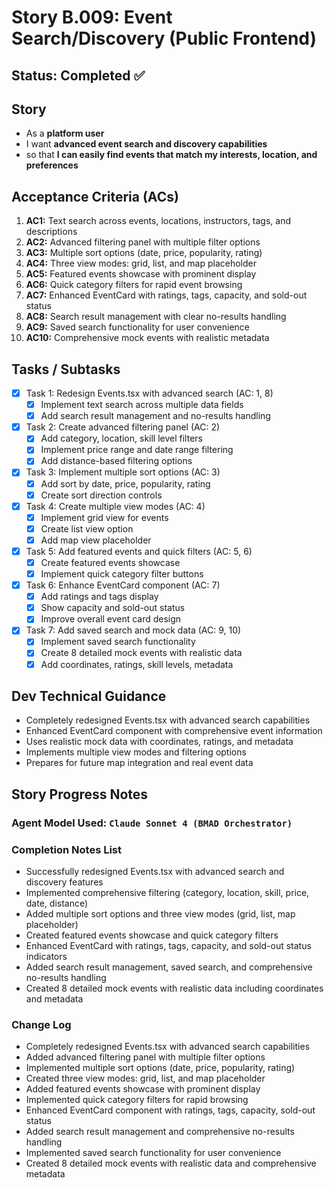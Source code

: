 # Story B.009: Event Search/Discovery (Public Frontend)

## Status: Completed ✅

## Story

- As a **platform user**
- I want **advanced event search and discovery capabilities**
- so that **I can easily find events that match my interests, location, and preferences**

## Acceptance Criteria (ACs)

1. **AC1:** Text search across events, locations, instructors, tags, and descriptions
2. **AC2:** Advanced filtering panel with multiple filter options
3. **AC3:** Multiple sort options (date, price, popularity, rating)
4. **AC4:** Three view modes: grid, list, and map placeholder
5. **AC5:** Featured events showcase with prominent display
6. **AC6:** Quick category filters for rapid event browsing
7. **AC7:** Enhanced EventCard with ratings, tags, capacity, and sold-out status
8. **AC8:** Search result management with clear no-results handling
9. **AC9:** Saved search functionality for user convenience
10. **AC10:** Comprehensive mock events with realistic metadata

## Tasks / Subtasks

- [x] Task 1: Redesign Events.tsx with advanced search (AC: 1, 8)
  - [x] Implement text search across multiple data fields
  - [x] Add search result management and no-results handling
- [x] Task 2: Create advanced filtering panel (AC: 2)
  - [x] Add category, location, skill level filters
  - [x] Implement price range and date range filtering
  - [x] Add distance-based filtering options
- [x] Task 3: Implement multiple sort options (AC: 3)
  - [x] Add sort by date, price, popularity, rating
  - [x] Create sort direction controls
- [x] Task 4: Create multiple view modes (AC: 4)
  - [x] Implement grid view for events
  - [x] Create list view option
  - [x] Add map view placeholder
- [x] Task 5: Add featured events and quick filters (AC: 5, 6)
  - [x] Create featured events showcase
  - [x] Implement quick category filter buttons
- [x] Task 6: Enhance EventCard component (AC: 7)
  - [x] Add ratings and tags display
  - [x] Show capacity and sold-out status
  - [x] Improve overall event card design
- [x] Task 7: Add saved search and mock data (AC: 9, 10)
  - [x] Implement saved search functionality
  - [x] Create 8 detailed mock events with realistic data
  - [x] Add coordinates, ratings, skill levels, metadata

## Dev Technical Guidance

- Completely redesigned Events.tsx with advanced search capabilities
- Enhanced EventCard component with comprehensive event information
- Uses realistic mock data with coordinates, ratings, and metadata
- Implements multiple view modes and filtering options
- Prepares for future map integration and real event data

## Story Progress Notes

### Agent Model Used: `Claude Sonnet 4 (BMAD Orchestrator)`

### Completion Notes List

- Successfully redesigned Events.tsx with advanced search and discovery features
- Implemented comprehensive filtering (category, location, skill, price, date, distance)
- Added multiple sort options and three view modes (grid, list, map placeholder)
- Created featured events showcase and quick category filters
- Enhanced EventCard with ratings, tags, capacity, and sold-out status indicators
- Added search result management, saved search, and comprehensive no-results handling
- Created 8 detailed mock events with realistic data including coordinates and metadata

### Change Log

- Completely redesigned Events.tsx with advanced search capabilities
- Added advanced filtering panel with multiple filter options
- Implemented multiple sort options (date, price, popularity, rating)
- Created three view modes: grid, list, and map placeholder
- Added featured events showcase with prominent display
- Implemented quick category filters for rapid browsing
- Enhanced EventCard component with ratings, tags, capacity, sold-out status
- Added search result management and comprehensive no-results handling
- Implemented saved search functionality for user convenience
- Created 8 detailed mock events with realistic data and comprehensive metadata 